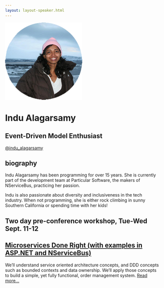 ```yaml
---
layout: layout-speaker.html
---
```


<div class="container section featured-speaker">
  <div class="row">
    <div class="col-xs-12 col-sm-2 img-container">
      <img class="speaker-page-img" src="../img/speakers/Indu-Alagarsamy-ON.png">
    </div>
    <div class="col-xs-12 col-sm-10 copy-container">
      <h1 class="speaker-header">Indu Alagarsamy</h1>
      <h2 class="speaker-subtitle">Event-Driven Model Enthusiast</h2>
      <p class="copy"><a class="speaker-handle" href="https://twitter.com/indu_alagarsamy" target="_blank">@indu_alagarsamy</a></p>
      <h2 class="speaker-subheader"><strong>biography</strong></h2>
      <p class="copy">Indu Alagarsamy has been programming for over 15 years. She is currently part of the development team at Particular Software, the makers of NServiceBus, practicing her passion.</p>
      <p class="copy">Indu is also passionate about diversity and inclusiveness in the tech industry. When not programming, she is either rock climbing in sunny Southern California or spending time with her kids!</p>
      <h2 class="conference-emphasis">Two day pre-conference workshop, Tue-Wed Sept. 11-12</h2>
      <h2 class="speaker-subheader"><a href="../workshops/microservices-done-right.html">Microservices Done Right (with examples in ASP.NET and NServiceBus)</a></h2>
      <p class="copy">We’ll understand service oriented architecture concepts, and DDD concepts such as bounded contexts and data ownership. We’ll apply those concepts to build a simple, yet fully functional, order management system. <a href="../workshops/microservices-done-right.html">Read more...</a></p>
      <!--<a class="btn" href="https://ti.to/explore-ddd-conference/2017">Buy Tickets</a>-->
    </div>
  </div>
</div>